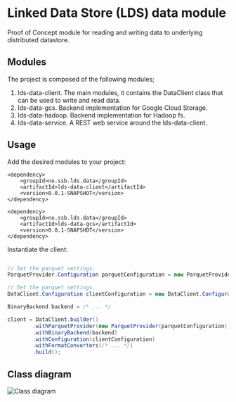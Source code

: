 # Linked Data Store (LDS) data module

Proof of Concept module for reading and writing data to underlying distributed datastore.

## Modules

The project is composed of the following modules; 

1. lds-data-client. The main modules, it contains the DataClient class that can be used to write and read
data.
2. lds-data-gcs. Backend implementation for Google Cloud Storage. 
3. lds-data-hadoop. Backend implementation for Hadoop fs.
5. lds-data-service. A REST web service around the lds-data-client.

## Usage

Add the desired modules to your project:  

```
<dependency>
    <groupId>no.ssb.lds.data</groupId>
    <artifactId>lds-data-client</artifactId>
    <version>0.0.1-SNAPSHOT</version>
</dependency>

<dependency>
    <groupId>no.ssb.lds.data</groupId>
    <artifactId>lds-data-gcs</artifactId>
    <version>0.0.1-SNAPSHOT</version>
</dependency>
```

Instantiate the client: 

```java

// Set the parquet settings.
ParquetProvider.Configuration parquetConfiguration = new ParquetProvider.Configuration();

// Set the parquet settings.
DataClient.Configuration clientConfiguration = new DataClient.Configuration();

BinaryBackend backend = /* ... */

client = DataClient.builder()
        .withParquetProvider(new ParquetProvider(parquetConfiguration))
        .withBinaryBackend(backend)
        .withConfiguration(clientConfiguration)
        .withFormatConverters(/* ... */)
        .build();

```

## Class diagram

![Class diagram](http://www.plantuml.com/plantuml/proxy?src=https://raw.githubusercontent.com/statisticsnorway/lds-data-client/master/lds-data-client/src/main/resources/class-diagram.puml)
